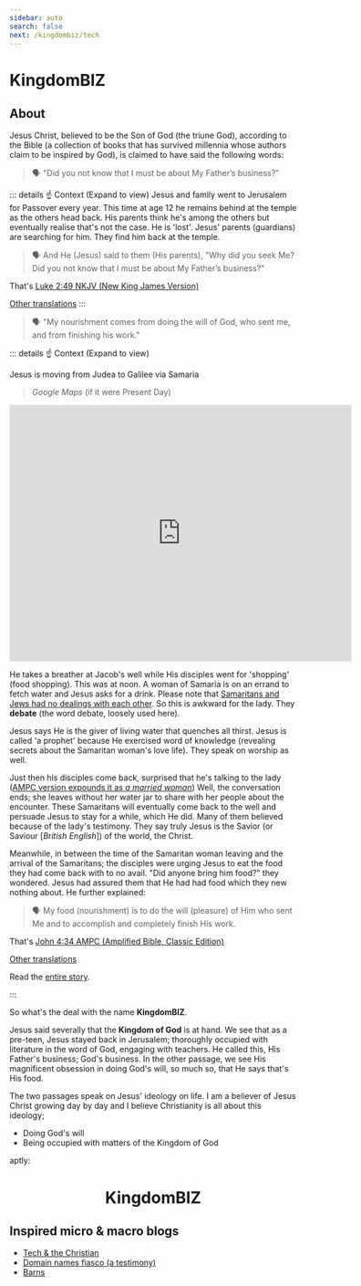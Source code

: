```yaml
---
sidebar: auto
search: false
next: /kingdombiz/tech
---
```


# KingdomBIZ

## About

Jesus Christ, believed to be the Son of God (the triune God), according to the Bible (a collection of books that has survived millennia whose authors claim to be inspired by God), is claimed to have said the following words:

> :speaking_head: "Did you not know that I must be about My Father’s business?"

::: details ☝️ Context (Expand to view)
Jesus and family went to Jerusalem for Passover every year. This time at age 12 he remains behind at the temple as the others head back. His parents think he's among the others but eventually realise that's not the case. He is 'lost'.
Jesus' parents (guardians) are searching for him. They find him back at the temple.

> :speaking_head: And He (Jesus) said to them (His parents), "Why did you seek Me? Did you not know that I must be about My Father’s business?"

That's [Luke 2:49 NKJV (New King James Version)][Luke 2.49 NKJV]

[Other translations][Luke 2.49]
:::

> :speaking_head: "My nourishment comes from doing the will of God, who sent me, and from finishing his work."

::: details ☝️ Context (Expand to view)

Jesus is moving from Judea to Galilee via Samaria

> *Google Maps* (if it were Present Day)

  <iframe width="600" height="450" style="border:0;" allowfullscreen="" loading="lazy" src="https://www.google.com/maps/embed?pb=!1m34!1m12!1m3!1d538909.416152967!2d34.91339066214064!3d32.414233030789646!2m3!1f0!2f0!3f0!3m2!1i1024!2i768!4f13.1!4m19!3e2!4m5!1s0x151c3e4505b6d063%3A0xf6f4a023d4faf69f!2sTiberias%2C%20Israel!3m2!1d32.795859!2d35.530972999999996!4m5!1s0x151ce0bf4413a14f%3A0xf265c6f017687cc5!2sJacob&#39;s%20Well%2C%20Kobri%20Bour%20Saeed!3m2!1d32.2095124!2d35.285281399999995!4m5!1s0x151d4a98da87a487%3A0x3f27c0331077af25!2sOr%20Yehuda%2C%20Israel!3m2!1d32.029748!2d34.856173!5e1!3m2!1sen!2ske!4v1641940208930!5m2!1sen!2ske"></iframe>

He takes a breather at Jacob's well while His disciples went for 'shopping' (food shopping). This was at noon. A woman of Samaria is on an errand to fetch water and Jesus asks for a drink. Please note that [Samaritans and Jews had no dealings with each other][Samaritans and Jews]. So this is awkward for the lady. They **debate** (the word debate, loosely used here).

Jesus says He is the giver of living water that quenches all thirst. Jesus is called 'a prophet' because He exercised word of knowledge (revealing secrets about the Samaritan woman's love life). They speak on worship as well.

Just then his disciples come back, surprised that he's talking to the lady ([AMPC version expounds it as *a married woman*][John 4:27 AMPC]) Well, the conversation ends; she leaves without her water jar to share with her people about the encounter. These Samaritans will eventually come back to the well and persuade Jesus to stay for a while, which He did. Many of them believed because of the lady's testimony. They say truly Jesus is the Savior (or Saviour [*British English*]) of the world, the Christ.

Meanwhile, in between the time of the Samaritan woman leaving and the arrival of the Samaritans; the disciples were urging Jesus to eat the food they had come back with to no avail. "Did anyone bring him food?" they wondered. Jesus had assured them that He had had food which they new nothing about. He further explained:

> :speaking_head: My food (nourishment) is to do the will (pleasure) of Him who sent Me and to accomplish and completely finish His work.

That's [John 4:34 AMPC (Amplified Bible, Classic Edition)][John 4:34 AMPC]

[Other translations][John 4:34]

Read the [entire story][Samaritan woman and Jesus].

:::

So what's the deal with the name **KingdomBIZ**.

Jesus said severally that the **Kingdom of God** is at hand. We see that as a pre-teen, Jesus stayed back in Jerusalem; thoroughly occupied with literature in the word of God, engaging with teachers. He called this, His Father's business; God's business. In the other passage, we see His magnificent obsession in doing God's will, so much so, that He says that's His food.

The two passages speak on Jesus' ideology on life. I am a believer of Jesus Christ growing day by day and I believe Christianity is all about this ideology;

- Doing God's will
- Being occupied with matters of the Kingdom of God

aptly:

<center><h1> KingdomBIZ </h1></center>

## Inspired micro & macro blogs

- [Tech & the Christian][tech-christian]
- [Domain names fiasco (a testimony)][domains]
- [Barns](https://stanmd.notion.site/Barns-9f792f156b054e75a0fa87401ea5c4e0)

<CustomFooter/>

[Luke 2.49 NKJV]: https://my.bible.com/bible/114/LUK.2.49.NKJV
[Luke 2.49]: https://www.bible.com/bible/compare/LUK.2.49
[Samaritans and Jews]: https://bible.org/illustration/hatred-between-jews-and-samaritans
[John 4:27 AMPC]: https://my.bible.com/bible/8/JHN.4.27
[John 4:34 AMPC]: https://my.bible.com/bible/8/JHN.4.34
[John 4:34]: https://www.bible.com/bible/compare/JHN.4.34
[Samaritan woman and Jesus]: https://www.bible.com/bible/114/JHN.4.1-42
[tech-christian]: /kingdombiz/tech
[domains]: /kingdombiz/testimonies/domains
